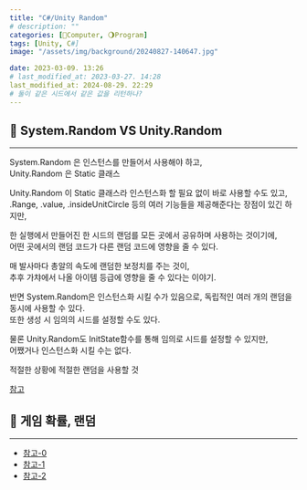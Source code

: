 ```yaml
---
title: "C#/Unity Random"
# description: ""
categories: [💫Computer, 🌖Program]
tags: [Unity, C#]
image: "/assets/img/background/20240827-140647.jpg"

date: 2023-03-09. 13:26
# last_modified_at: 2023-03-27. 14:28
last_modified_at: 2024-08-29. 22:29
# 둘이 같은 시드에서 같은 값을 리턴하나?
---
```


## 💫 System.Random VS Unity.Random

---

System.Random 은 인스턴스를 만들어서 사용해야 하고,  
Unity.Random 은 Static 클래스  

Unity.Random 이 Static 클래스라 인스턴스화 할 필요 없이 바로 사용할 수도 있고,  
.Range, .value, .insideUnitCircle 등의 여러 기능들을 제공해준다는 장점이 있긴 하지만,  

한 실행에서 만들어진 한 시드의 랜덤를 모든 곳에서 공유하며 사용하는 것이기에,  
어떤 곳에서의 랜덤 코드가 다른 랜덤 코드에 영향을 줄 수 있다.  

매 발사마다 총알의 속도에 랜덤한 보정치를 주는 것이,  
추후 가챠에서 나올 아이템 등급에 영향을 줄 수 있다는 이야기.  

반면 System.Random은 인스턴스화 시킬 수가 있음으로, 독립적인 여러 개의 랜덤을 동시에 사용할 수 있다.  
또한 생성 시 임의의 시드를 설정할 수도 있다.  

물론 Unity.Random도 InitState함수를 통해 임의로 시드를 설정할 수 있지만,  
어쨌거나 인스턴스화 시킬 수는 없다.  

적절한 상황에 적절한 랜덤을 사용할 것  

[참고](https://blog.gladiogames.com/all-posts/unityrandom-vs-systemrandom-explained-examples)  

## 💫 게임 확률, 랜덤

---

- [참고-0](https://simulacregame.tistory.com/22)
- [참고-1](https://twitter.com/CK20_HWI/status/1594017839924776960?s=20&t=27ijxpKZeG9rbUT-zRW0hA)
- [참고-2](https://twitter.com/beetie135/status/1614203893004763136?ref_src=twsrc%5Etfw)
